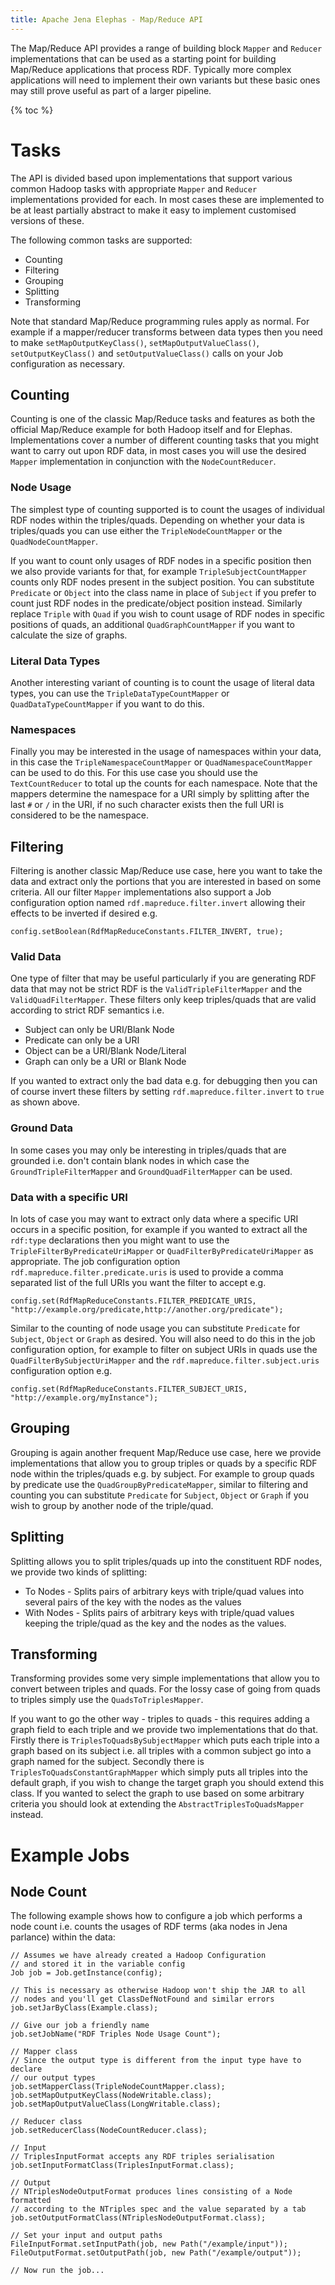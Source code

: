 ```yaml
---
title: Apache Jena Elephas - Map/Reduce API
---
```


The Map/Reduce API provides a range of building block `Mapper` and `Reducer` implementations that can be used as a starting point for building Map/Reduce applications that process RDF.  Typically more complex applications will need to implement their own variants but these basic ones may still prove useful as part of a larger pipeline.

{% toc %}

# Tasks

The API is divided based upon implementations that support various common Hadoop tasks with appropriate `Mapper` and `Reducer` implementations provided for each.  In most cases these are implemented to be at least partially abstract to make it easy to implement customised versions of these.

The following common tasks are supported:

- Counting
- Filtering
- Grouping
- Splitting
- Transforming

Note that standard Map/Reduce programming rules apply as normal.  For example if a mapper/reducer transforms between data types then you need to make `setMapOutputKeyClass()`, `setMapOutputValueClass()`, `setOutputKeyClass()` and `setOutputValueClass()` calls on your Job configuration as necessary.

## Counting

Counting is one of the classic Map/Reduce tasks and features as both the official Map/Reduce example for both Hadoop itself and for Elephas.  Implementations cover a number of different counting tasks that you might want to carry out upon RDF data, in most cases you will use the desired `Mapper` implementation in conjunction with the `NodeCountReducer`.

### Node Usage

The simplest type of counting supported is to count the usages of individual RDF nodes within the triples/quads.  Depending on whether your data is triples/quads you can use either the `TripleNodeCountMapper` or the `QuadNodeCountMapper`.

If you want to count only usages of RDF nodes in a specific position then we also provide variants for that, for example `TripleSubjectCountMapper` counts only RDF nodes present in the subject position.  You can substitute `Predicate` or `Object` into the class name in place of `Subject` if you prefer to count just RDF nodes in the predicate/object position instead.  Similarly replace `Triple` with `Quad` if you wish to count usage of RDF nodes in specific positions of quads, an additional `QuadGraphCountMapper` if you want to calculate the size of graphs.

### Literal Data Types

Another interesting variant of counting is to count the usage of literal data types, you can use the `TripleDataTypeCountMapper` or `QuadDataTypeCountMapper` if you want to do this.

### Namespaces

Finally you may be interested in the usage of namespaces within your data, in this case the `TripleNamespaceCountMapper` or `QuadNamespaceCountMapper` can be used to do this.  For this use case you should use the `TextCountReducer` to total up the counts for each namespace.  Note that the mappers determine the namespace for a URI simply by splitting after the last `#` or `/` in the URI, if no such character exists then the full URI is considered to be the namespace.

## Filtering

Filtering is another classic Map/Reduce use case, here you want to take the data and extract only the portions that you are interested in based on some criteria.  All our filter `Mapper` implementations also support a Job configuration option named `rdf.mapreduce.filter.invert` allowing their effects to be inverted if desired e.g.

    config.setBoolean(RdfMapReduceConstants.FILTER_INVERT, true);

### Valid Data

One type of filter that may be useful particularly if you are generating RDF data that may not be strict RDF is the `ValidTripleFilterMapper` and the `ValidQuadFilterMapper`.  These filters only keep triples/quads that are valid according to strict RDF semantics i.e.

- Subject can only be URI/Blank Node
- Predicate can only be a URI
- Object can be a URI/Blank Node/Literal
- Graph can only be a URI or Blank Node

If you wanted to extract only the bad data e.g. for debugging then you can of course invert these filters by setting `rdf.mapreduce.filter.invert` to `true` as shown above.

### Ground Data

In some cases you may only be interesting in triples/quads that are grounded i.e. don't contain blank nodes in which case the `GroundTripleFilterMapper` and `GroundQuadFilterMapper` can be used.

### Data with a specific URI

In lots of case you may want to extract only data where a specific URI occurs in a specific position, for example if you wanted to extract all the `rdf:type` declarations then you might want to use the `TripleFilterByPredicateUriMapper` or `QuadFilterByPredicateUriMapper` as appropriate.  The job configuration option `rdf.mapreduce.filter.predicate.uris` is used to provide a comma separated list of the full URIs you want the filter to accept e.g.

    config.set(RdfMapReduceConstants.FILTER_PREDICATE_URIS, "http://example.org/predicate,http://another.org/predicate");

Similar to the counting of node usage you can substitute `Predicate` for `Subject`, `Object` or `Graph` as desired.  You will also need to do this in the job configuration option, for example to filter on subject URIs in quads use the `QuadFilterBySubjectUriMapper` and the `rdf.mapreduce.filter.subject.uris` configuration option e.g.

    config.set(RdfMapReduceConstants.FILTER_SUBJECT_URIS, "http://example.org/myInstance");

## Grouping

Grouping is again another frequent Map/Reduce use case, here we provide implementations that allow you to group triples or quads by a specific RDF node within the triples/quads e.g. by subject.  For example to group quads by predicate use the `QuadGroupByPredicateMapper`, similar to filtering and counting you can substitute `Predicate` for `Subject`, `Object` or `Graph` if you wish to group by another node of the triple/quad.

## Splitting

Splitting allows you to split triples/quads up into the constituent RDF nodes, we provide two kinds of splitting:

- To Nodes - Splits pairs of arbitrary keys with triple/quad values into several pairs of the key with the nodes as the values
- With Nodes - Splits pairs of arbitrary keys with triple/quad values keeping the triple/quad as the key and the nodes as the values.

## Transforming

Transforming provides some very simple implementations that allow you to convert between triples and quads.  For the lossy case of going from quads to triples simply use the `QuadsToTriplesMapper`.

If you want to go the other way - triples to quads - this requires adding a graph field to each triple and we provide two implementations that do that.  Firstly there is `TriplesToQuadsBySubjectMapper` which puts each triple into a graph based on its subject i.e. all triples with a common subject go into a graph named for the subject.  Secondly there is `TriplesToQuadsConstantGraphMapper` which simply puts all triples into the default graph, if you wish to change the target graph you should extend this class.  If you wanted to select the graph to use based on some arbitrary criteria you should look at extending the `AbstractTriplesToQuadsMapper` instead.

# Example Jobs

## Node Count

The following example shows how to configure a job which performs a node count i.e. counts the usages of RDF terms (aka nodes in Jena parlance) within the data:

    
    // Assumes we have already created a Hadoop Configuration 
    // and stored it in the variable config
    Job job = Job.getInstance(config);
    
    // This is necessary as otherwise Hadoop won't ship the JAR to all
    // nodes and you'll get ClassDefNotFound and similar errors
    job.setJarByClass(Example.class);
    
    // Give our job a friendly name
    job.setJobName("RDF Triples Node Usage Count");

    // Mapper class
    // Since the output type is different from the input type have to declare
    // our output types
    job.setMapperClass(TripleNodeCountMapper.class);
    job.setMapOutputKeyClass(NodeWritable.class);
    job.setMapOutputValueClass(LongWritable.class);
    
    // Reducer class
    job.setReducerClass(NodeCountReducer.class);

    // Input
    // TriplesInputFormat accepts any RDF triples serialisation
    job.setInputFormatClass(TriplesInputFormat.class);
    
    // Output
    // NTriplesNodeOutputFormat produces lines consisting of a Node formatted
    // according to the NTriples spec and the value separated by a tab
    job.setOutputFormatClass(NTriplesNodeOutputFormat.class);
    
    // Set your input and output paths
    FileInputFormat.setInputPath(job, new Path("/example/input"));
    FileOutputFormat.setOutputPath(job, new Path("/example/output"));
    
    // Now run the job...